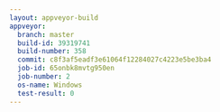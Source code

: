 ```yaml
---
layout: appveyor-build
appveyor:
  branch: master
  build-id: 39319741
  build-number: 358
  commit: c8f3af5eadf3e61064f12284027c4223e5be3ba4
  job-id: 65onbk8mvtg950en
  job-number: 2
  os-name: Windows
  test-result: 0
---
```

